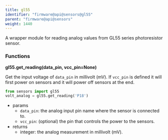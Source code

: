 ```yaml
---
title: gl55
identifier: "firmware@api@sensors@gl55"
parent: "firmware@api@sensors"
weight: 1440
---
```


A wrapper module for reading analog values from GL55 series photoresistor sensor.

### Functions

**gl55.get_reading(data_pin, vcc_pin=None)**

Get the input voltage of `data_pin` in millivolt (mV). If `vcc_pin` is defined it will first power on sensors and it will power off sensors at the end.

```python
from sensors import gl55
volt_analog = gl55.get_reading('P18')
```

- params
  - `data_pin`: the analog input pin name where the sensor is connected to.
  - `vcc_pin`: (optional) the pin that controls the power to the sensors.
- returns
  - integer: the analog measurement in millivolt (mV).
